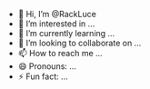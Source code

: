 - 👋 Hi, I’m @RackLuce
- 👀 I’m interested in ...
- 🌱 I’m currently learning ...
- 💞️ I’m looking to collaborate on ...
- 📫 How to reach me ...
- 😄 Pronouns: ...
- ⚡ Fun fact: ...

<!---
RackLuce/RackLuce is a ✨ special ✨ repository because its `README.md` (this file) appears on your GitHub profile.
You can click the Preview link to take a look at your changes.
--->

